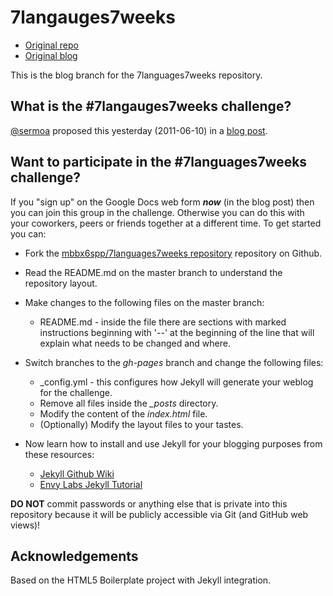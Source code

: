 #  7langauges7weeks

* [Original repo](http://github.com/mbbx6spp/7languages7weeks)
* [Original blog](http://mbbx6spp.github.com/7languages7weeks)

This is the blog branch for the 7languages7weeks repository.


## What is the #7langauges7weeks challenge?

[@sermoa](http://twitter.com/sermoa]) proposed this yesterday (2011-06-10) in a
[blog post](http://sermoa.wordpress.com/2011/06/10/7-languages-in-7-weeks/).


## Want to participate in the #7languages7weeks challenge?

If you "sign up" on the Google Docs web form ***now*** (in the blog post)
then you can join this group in the challenge. Otherwise you can do this with your 
coworkers, peers or friends together at a different time. To get started you can:

* Fork the 
[mbbx6spp/7languages7weeks repository](http://github.com/mbbx6spp/7languages7weeks) 
repository on Github.
* Read the README.md on the master branch to understand the repository layout.
* Make changes to the following files on the master branch:
    * README.md - inside the file there are sections with marked instructions beginning 
with '--' at the beginning of the line that will explain what needs to be changed and where.

* Switch branches to the *gh-pages* branch and change the following files:
    * \_config.yml - this configures how Jekyll will generate your weblog for the challenge.
    * Remove all files inside the *\_posts* directory.
    * Modify the content of the *index.html* file.
    * (Optionally) Modify the layout files to your tastes.
* Now learn how to install and use Jekyll for your blogging purposes from these resources:
    * [Jekyll Github Wiki](https://github.com/mojombo/jekyll/wiki)
    * [Envy Labs Jekyll Tutorial](http://blog.envylabs.com/2009/08/publishing-a-blog-with-github-pages-and-jekyll/)

**DO NOT** commit passwords or anything else that is private into this repository because it
will be publicly accessible via Git (and GitHub web views)!

## Acknowledgements

Based on the HTML5 Boilerplate project with Jekyll integration.
